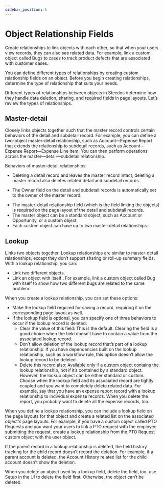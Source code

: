 ```yaml
---
sidebar_position: 5
---
```

# Object Relationship Fields

Create relationships to link objects with each other, so that when your users view records, they can also see related data. For example, link a custom object called Bugs to cases to track product defects that are associated with customer cases.

You can define different types of relationships by creating custom relationship fields on an object. Before you begin creating relationships, determine the type of relationship that suits your needs.

Different types of relationships between objects in Steedos determine how they handle data deletion, sharing, and required fields in page layouts. Let’s review the types of relationships.

## Master-detail

Closely links objects together such that the master record controls certain behaviors of the detail and subdetail record. For example, you can define a two-object master-detail relationship, such as Account—Expense Report that extends the relationship to subdetail records, such as Account—Expense Report—Expense Line Item. You can then perform operations across the master—detail—subdetail relationship.

Behaviors of master-detail relationships:

- Deleting a detail record and leaves the master record intact; deleting a master record also deletes related detail and subdetail records. 
<!-- - By default, records can’t be reparented in master-detail relationships. Administrators can, however, allow child records in master-detail relationships on custom objects to be reparented to different parent records by selecting the Allow reparenting option in the master-detail relationship definition. -->
- The Owner field on the detail and subdetail records is automatically set to the owner of the master record. 
<!-- - Detail and subdetail records inherit security settings and permissions from the master record. You can’t set permissions on the detail record independently. -->
- The master-detail relationship field (which is the field linking the objects) is required on the page layout of the detail and subdetail records.
- The master object can be a standard object, such as Account or Opportunity, or a custom object.
- Each custom object can have up to two master-detail relationships.
<!-- - The Related To entry can’t be changed after you save the relationship. -->
<!-- - A profile or a permission set can have an entity, such as Account, with a master-detail relationship. A broken permission dependency exists if the child entity has permissions that the parent should have. Steedos updates the parent entity for a broken permission dependency on the first save action for the profile or permission set. -->

## Lookup

Links two objects together. Lookup relationships are similar to master-detail relationships, except they don’t support sharing or roll-up summary fields. With a lookup relationship, you can:

- Link two different objects.
- Link an object with itself . For example, link a custom object called Bug with itself to show how two different bugs are related to the same problem.

When you create a lookup relationship, you can set these options:

- Make the lookup field required for saving a record, requiring it on the corresponding page layout as well.
- If the lookup field is optional, you can specify one of three behaviors to occur if the lookup record is deleted:
  - Clear the value of this field: This is the default. Clearing the field is a good choice when the field doesn’t have to contain a value from the associated lookup record.
  - Don’t allow deletion of the lookup record that’s part of a lookup relationship: If you have dependencies built on the lookup relationship, such as a workflow rule, this option doesn’t allow the lookup record to be deleted.
  - Delete this record also: Available only if a custom object contains the lookup relationship, not if it’s contained by a standard object. However, the lookup object can be either standard or custom. Choose when the lookup field and its associated record are tightly coupled and you want to completely delete related data. For example, say that you have an expense report record with a lookup relationship to individual expense records. When you delete the report, you probably want to delete all the expense records, too.

When you define a lookup relationship, you can include a lookup field on the page layouts for that object and create a related list on the associated object's page layouts. For example, if you have a custom object called PTO Requests and you want your users to link a PTO request with the employee submitting the request, create a lookup relationship from the PTO Request custom object with the user object.

If the parent record in a lookup relationship is deleted, the field history tracking for the child record doesn't record the deletion. For example, if a parent account is deleted, the Account History related list for the child account doesn’t show the deletion.

When you delete an object used by a lookup field, delete the field, too. use Setup in the UI to delete the field first. Otherwise, the object can’t be deleted.